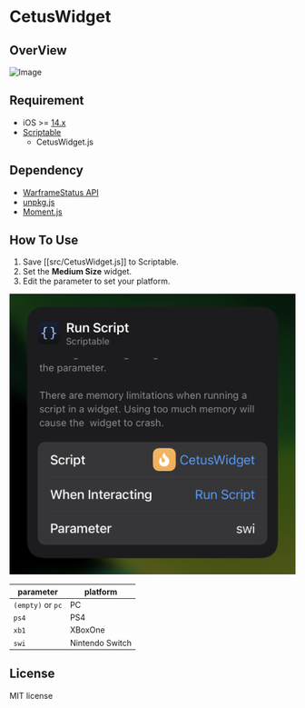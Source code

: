 # CetusWidget
## OverView
![Image](assets/overview.gif)

## Requirement
- iOS >= <u>14.x</u>
- [Scriptable](https://scriptable.app/)
  - CetusWidget.js

## Dependency
- [WarframeStatus API](https://docs.warframestat.us/#tag/Worldstate/paths/~1%7Bplatform%7D/get)
- [unpkg.js](https://gist.github.com/ZicklePop/603b19dd3b9e09f99030bc24e616ca6c)
- [Moment.js](https://momentjs.com/)

## How To Use
1. Save [[src/CetusWidget.js]] to Scriptable.
2. Set the **Medium Size** widget. 
3. Edit the parameter to set your platform.

![Image](assets/IMG_1.jpg)

|parameter|platform|
|---------|--------|
|`(empty)` or `pc`|PC|
|`ps4`|PS4|
|`xb1`|XBoxOne|
|`swi`|Nintendo Switch|

## License
MIT license